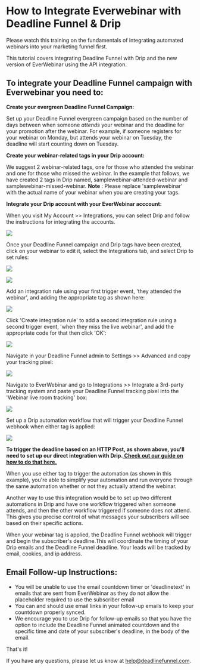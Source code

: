 # How to Integrate Everwebinar with Deadline Funnel & Drip

Please watch this training on the fundamentals of integrating automated webinars into your marketing funnel first.

This tutorial covers integrating Deadline Funnel with Drip and the new version of EverWebinar using the API integration.

## To integrate your Deadline Funnel campaign with Everwebinar you need to:

**Create your evergreen Deadline Funnel Campaign:**

Set up your Deadline Funnel evergreen campaign based on the number of days between when someone _attends_ your webinar and the deadline for your promotion after the webinar. For example, if someone registers for your webinar on Monday, but attends your webinar on Tuesday, the deadline will start counting down on Tuesday.

**Create your webinar-related tags in your Drip account:**

We suggest 2 webinar-related tags, one for those who attended the webinar and one for those who missed the webinar. In the example that follows, we have created 2 tags in Drip named, samplewebinar-attended-webinar and samplewebinar-missed-webinar. **Note** : Please replace 'samplewebinar' with the actual name of your webinar when you are creating your tags.

**Integrate your Drip account with your EverWebinar acccount:**

When you visit My Account &gt;&gt; Integrations, you can select Drip and follow the instructions for integrating the accounts.

![](https://d33v4339jhl8k0.cloudfront.net/docs/assets/53974d6ce4b0c76107b109d1/images/5e4ede372c7d3a7e9ae81114/file-%20cPtSKo22N3.jpg)

Once your Deadline Funnel campaign and Drip tags have been created, click on your webinar to edit it, select the Integrations tab, and select Drip to set rules:

![](https://d33v4339jhl8k0.cloudfront.net/docs/assets/53974d6ce4b0c76107b109d1/images/5e4ede4b04286364bc95a560/file-%20VOgXPoSLfH.jpg)

![](https://d33v4339jhl8k0.cloudfront.net/docs/assets/53974d6ce4b0c76107b109d1/images/5e4ede5c04286364bc95a562/file-%20flMGvmBEBl.jpg)

Add an integration rule using your first trigger event, 'they attended the webinar', and adding the appropriate tag as shown here:

![](https://d33v4339jhl8k0.cloudfront.net/docs/assets/53974d6ce4b0c76107b109d1/images/5e4ede832c7d3a7e9ae8111d/file-%20gWSbWuHqJr.jpg)

Click 'Create integration rule' to add a second integration rule using a second trigger event, 'when they miss the live webinar', and add the appropriate code for that then click 'OK':

![](https://d33v4339jhl8k0.cloudfront.net/docs/assets/53974d6ce4b0c76107b109d1/images/5e4ede962c7d3a7e9ae81120/file-%20kAGp06tHsV.jpg)

Navigate in your Deadline Funnel admin to Settings &gt;&gt; Advanced and copy your tracking pixel:

![](https://d33v4339jhl8k0.cloudfront.net/docs/assets/53974d6ce4b0c76107b109d1/images/5e4edeb004286364bc95a569/file-%20wTa0Fdwodn.jpg)

Navigate to EverWebinar and go to Integrations &gt;&gt; Integrate a 3rd-party tracking system and paste your Deadline Funnel tracking pixel into the 'Webinar live room tracking' box:

![](https://d33v4339jhl8k0.cloudfront.net/docs/assets/53974d6ce4b0c76107b109d1/images/5e4edec504286364bc95a56d/file-78LoyOW7S9.jpg)

Set up a Drip automation workflow that will trigger your Deadline Funnel webhook when either tag is applied:

![](https://d33v4339jhl8k0.cloudfront.net/docs/assets/53974d6ce4b0c76107b109d1/images/5e4edfdc2c7d3a7e9ae8113c/file-%20gACQBoPo1R.jpg)

**To trigger the deadline based on an HTTP Post, as shown above, you'll need to set up our direct integration with Drip.**[ **Check out our guide on how to do that here.**](https://documentation.deadlinefunnel.com/article/291-how-to-%20integrate-deadline-funnel-with-drip-api)

When you use either tag to trigger the automation \(as shown in this example\), you're able to simplify your automation and run everyone through the same automation whether or not they actually attend the webinar.

Another way to use this integration would be to set up two different automations in Drip and have one workflow triggered when someone attends, and then the other workflow triggered if someone does not attend. This gives you precise control of what messages your subscribers will see based on their specific actions.

When your webinar tag is applied, the Deadline Funnel webhook will trigger and begin the subscriber's deadline.This will coordinate the timing of your Drip emails and the Deadline Funnel deadline. Your leads will be tracked by email, cookies, and ip address.

## Email Follow-up Instructions:

* You will be unable to use the email countdown timer or 'deadlinetext' in emails that are sent from EverWebinar as they do not allow the placeholder required to use the subscriber email
* You can and should use email links in your follow-up emails to keep your countdown properly synced.
* We encourage you to use Drip for follow-up emails so that you have the option to include the Deadline Funnel animated countdown and the specific time and date of your subscriber's deadline, in the body of the email.

That's it!

If you have any questions, please let us know at [help@deadlinefunnel.com](mailto:mailto:help@deadlinefunnel.com).

